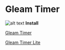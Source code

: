 # Gleam Timer
![alt text](https://i.imgur.com/jsHPY7E.png) **Install**

[Gleam Timer](https://greasyfork.org/scripts/435953-gleam-timer/code/Gleam%20Timer.user.js)

[Gleam Timer Lite](https://greasyfork.org/scripts/435954-gleam-timer-lite/code/Gleam%20Timer%20Lite.user.js)
